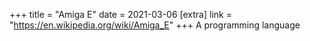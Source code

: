 +++
title = "Amiga E"
date = 2021-03-06
[extra]
link = "https://en.wikipedia.org/wiki/Amiga_E"
+++
A programming language

